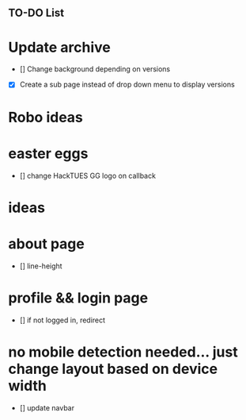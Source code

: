 ## TO-DO List

# Update archive
- [] Change background depending on versions
- [x] Create a sub page instead of drop down menu to display versions

# Robo ideas

# easter eggs
- [] change HackTUES GG logo on callback

# ideas

# about page

- [] line-height


# profile && login page

- [] if not logged in, redirect

# no mobile detection needed... just change layout based on device width

- [] update navbar